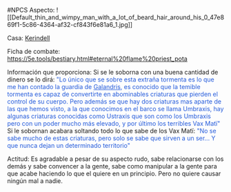 #NPCS 
Aspecto:
	![[Default_thin_and_wimpy_man_with_a_lot_of_beard_hair_around_his_0_47e869f1-5c86-4364-af32-cf843f6e81a6_1.jpg]]

Casa: <u>Kerindell</u>

Ficha de combate:
	https://5e.tools/bestiary.html#eternal%20flame%20priest_pota

Información que proporciona:
	Si se le soborna con una buena cantidad de dinero se lo dirá:
	<font color="#245bdb">"Lo único que se sobre esta extraña tormenta es lo que me han contado la guardia de <u>Galandris</u>, es conocido que la temible tormenta es capaz de convertirte en abominables criaturas que pierden el control de su cuerpo. Pero además se que hay dos criaturas mas aparte de las que hemos visto, a la que conocimos en el barco se llama Umbraxis, hay algunas criaturas conocidas como Ustraxis que son como los Umbraxis pero con un poder mucho más elevado, y por último los terribles Vax Matï"</font>
	Si le sobornan acabara soltando todo lo que sabe de los Vax Matï:
	<font color="#245bdb">"No se sabe mucho de estas criaturas, pero solo se sabe que sirven a un ser... Y que nunca dejan un determinado territorio"</font>

Actitud:
	Es agradable a pesar de su aspecto rudo, sabe relacionarse con los demás y sabe convencer a la gente, sabe como manipular a la gente para que acabe haciendo lo que el quiere en un principio. Pero no quiere causar ningún mal a nadie.

